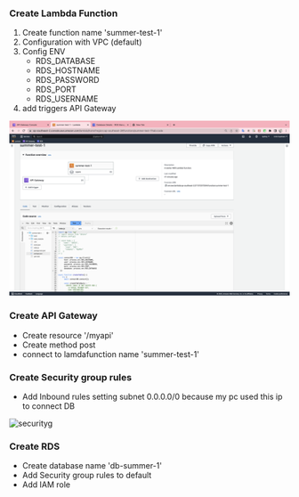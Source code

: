 ### Create Lambda Function

1. Create function name 'summer-test-1'
2. Configuration with VPC (default)
3. Config ENV 
     * RDS_DATABASE
     * RDS_HOSTNAME
     * RDS_PASSWORD
     * RDS_PORT
     * RDS_USERNAME	
4. add triggers API Gateway

<img src="image/AWSlambda.png">

### Create API Gateway
* Create resource '/myapi'
* Create method post
* connect to lamdafunction name 'summer-test-1'

### Create Security group rules
* Add Inbound rules setting subnet 0.0.0.0/0 because my pc used this ip to connect DB

![securityg](https://ibb.co/p10xL48)

### Create RDS

* Create database name 'db-summer-1'
* Add Security group rules to default 
* Add IAM role
